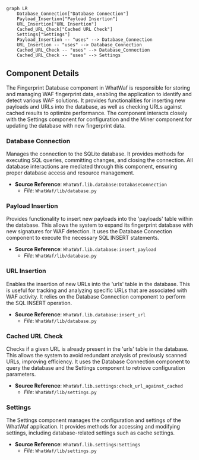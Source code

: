 ```mermaid
graph LR
    Database_Connection["Database Connection"]
    Payload_Insertion["Payload Insertion"]
    URL_Insertion["URL Insertion"]
    Cached_URL_Check["Cached URL Check"]
    Settings["Settings"]
    Payload_Insertion -- "uses" --> Database_Connection
    URL_Insertion -- "uses" --> Database_Connection
    Cached_URL_Check -- "uses" --> Database_Connection
    Cached_URL_Check -- "uses" --> Settings
```

## Component Details

The Fingerprint Database component in WhatWaf is responsible for storing and managing WAF fingerprint data, enabling the application to identify and detect various WAF solutions. It provides functionalities for inserting new payloads and URLs into the database, as well as checking URLs against cached results to optimize performance. The component interacts closely with the Settings component for configuration and the Miner component for updating the database with new fingerprint data.

### Database Connection
Manages the connection to the SQLite database. It provides methods for executing SQL queries, committing changes, and closing the connection. All database interactions are mediated through this component, ensuring proper database access and resource management.
- **Source Reference**: `WhatWaf.lib.database:DatabaseConnection`
  - *File*: `WhatWaf/lib/database.py`

### Payload Insertion
Provides functionality to insert new payloads into the 'payloads' table within the database. This allows the system to expand its fingerprint database with new signatures for WAF detection. It uses the Database Connection component to execute the necessary SQL INSERT statements.
- **Source Reference**: `WhatWaf.lib.database:insert_payload`
  - *File*: `WhatWaf/lib/database.py`

### URL Insertion
Enables the insertion of new URLs into the 'urls' table in the database. This is useful for tracking and analyzing specific URLs that are associated with WAF activity. It relies on the Database Connection component to perform the SQL INSERT operation.
- **Source Reference**: `WhatWaf.lib.database:insert_url`
  - *File*: `WhatWaf/lib/database.py`

### Cached URL Check
Checks if a given URL is already present in the 'urls' table in the database. This allows the system to avoid redundant analysis of previously scanned URLs, improving efficiency. It uses the Database Connection component to query the database and the Settings component to retrieve configuration parameters.
- **Source Reference**: `WhatWaf.lib.settings:check_url_against_cached`
  - *File*: `WhatWaf/lib/settings.py`

### Settings
The Settings component manages the configuration and settings of the WhatWaf application. It provides methods for accessing and modifying settings, including database-related settings such as cache settings.
- **Source Reference**: `WhatWaf.lib.settings:Settings`
  - *File*: `WhatWaf/lib/settings.py`